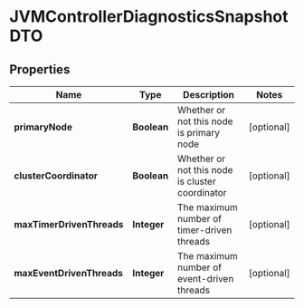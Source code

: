 
# JVMControllerDiagnosticsSnapshotDTO

## Properties
Name | Type | Description | Notes
------------ | ------------- | ------------- | -------------
**primaryNode** | **Boolean** | Whether or not this node is primary node |  [optional]
**clusterCoordinator** | **Boolean** | Whether or not this node is cluster coordinator |  [optional]
**maxTimerDrivenThreads** | **Integer** | The maximum number of timer-driven threads |  [optional]
**maxEventDrivenThreads** | **Integer** | The maximum number of event-driven threads |  [optional]




